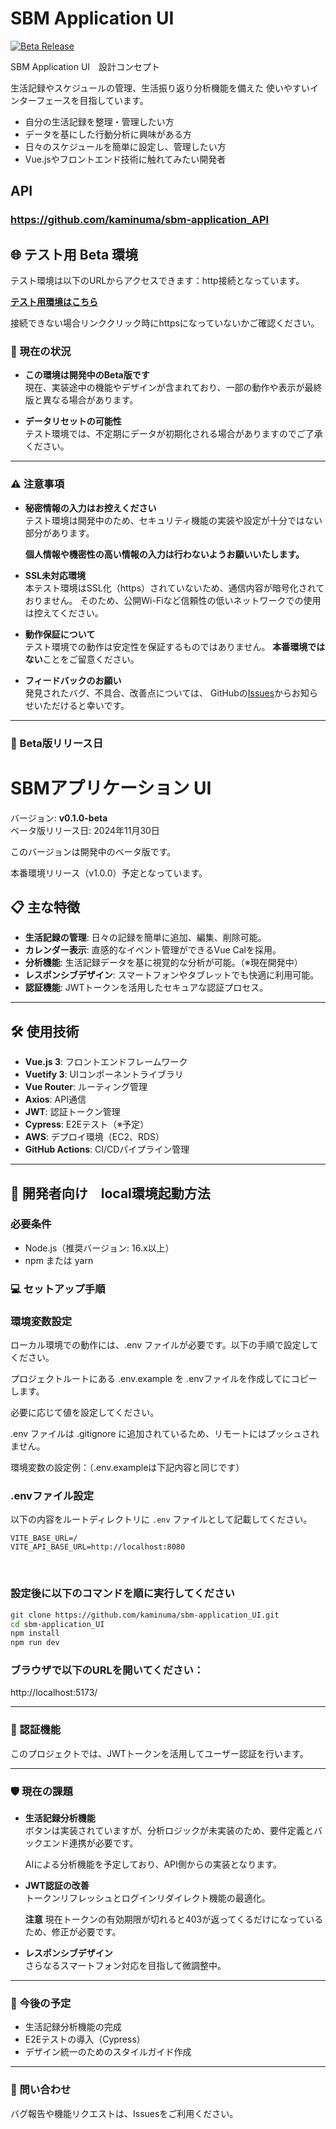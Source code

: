 # SBM Application UI

[![Beta Release](https://img.shields.io/badge/release-beta-blue)](https://github.com/kaminuma/sbm-application_UI/releases)

SBM Application UI　設計コンセプト

生活記録やスケジュールの管理、生活振り返り分析機能を備えた
使いやすいインターフェースを目指しています。
- 自分の生活記録を整理・管理したい方  
- データを基にした行動分析に興味がある方  
- 日々のスケジュールを簡単に設定し、管理したい方  
- Vue.jsやフロントエンド技術に触れてみたい開発者  

## API 
### https://github.com/kaminuma/sbm-application_API

## 🌐 テスト用 Beta 環境

テスト環境は以下のURLからアクセスできます：http接続となっています。

**[テスト用環境はこちら](http://13.211.29.238)**

接続できない場合リンククリック時にhttpsになっていないかご確認ください。
### 🚧 現在の状況

- **この環境は開発中のBeta版です**  
  現在、実装途中の機能やデザインが含まれており、一部の動作や表示が最終版と異なる場合があります。

- **データリセットの可能性**  
  テスト環境では、不定期にデータが初期化される場合がありますのでご了承ください。

---

### ⚠️ 注意事項

- **秘密情報の入力はお控えください**  
  テスト環境は開発中のため、セキュリティ機能の実装や設定が十分ではない部分があります。

  **個人情報や機密性の高い情報の入力は行わないようお願いいたします。**

- **SSL未対応環境**  
  本テスト環境はSSL化（https）されていないため、通信内容が暗号化されておりません。
  そのため、公開Wi-Fiなど信頼性の低いネットワークでの使用は控えてください。

- **動作保証について**  
  テスト環境での動作は安定性を保証するものではありません。
  **本番環境ではない**ことをご留意ください。

- **フィードバックのお願い**  
  発見されたバグ、不具合、改善点については、
  GitHubの[Issues](https://github.com/kaminuma/sbm-application_UI/issues)からお知らせいただけると幸いです。

---

### 📅 Beta版リリース日
# SBMアプリケーション UI  
バージョン: **v0.1.0-beta**  
ベータ版リリース日: 2024年11月30日  

このバージョンは開発中のベータ版です。 

本番環境リリース（v1.0.0）予定となっています。



## 📋 主な特徴

- **生活記録の管理**: 日々の記録を簡単に追加、編集、削除可能。
- **カレンダー表示**: 直感的なイベント管理ができるVue Calを採用。
- **分析機能**: 生活記録データを基に視覚的な分析が可能。（※現在開発中）
- **レスポンシブデザイン**: スマートフォンやタブレットでも快適に利用可能。
- **認証機能**: JWTトークンを活用したセキュアな認証プロセス。

---

## 🛠️ 使用技術

- **Vue.js 3**: フロントエンドフレームワーク
- **Vuetify 3**: UIコンポーネントライブラリ
- **Vue Router**: ルーティング管理
- **Axios**: API通信
- **JWT**: 認証トークン管理
- **Cypress**: E2Eテスト（※予定）
- **AWS**: デプロイ環境（EC2、RDS）
- **GitHub Actions**: CI/CDパイプライン管理
---

## 🚀 開発者向け　local環境起動方法

### 必要条件

- Node.js（推奨バージョン: 16.x以上）
- npm または yarn

### 💻 セットアップ手順

### 環境変数設定

ローカル環境での動作には、.env ファイルが必要です。以下の手順で設定してください。

プロジェクトルートにある .env.example を .envファイルを作成してにコピーします。

必要に応じて値を設定してください。

.env ファイルは .gitignore に追加されているため、リモートにはプッシュされません。

環境変数の設定例：（.env.exampleは下記内容と同じです）

### .envファイル設定
以下の内容をルートディレクトリに `.env` ファイルとして記載してください。
```plaintext
VITE_BASE_URL=/
VITE_API_BASE_URL=http://localhost:8080
```
<br>

### 設定後に以下のコマンドを順に実行してください

```bash
git clone https://github.com/kaminuma/sbm-application_UI.git
cd sbm-application_UI
npm install
npm run dev
```




### ブラウザで以下のURLを開いてください：
http://localhost:5173/

---
### 🔐 認証機能

このプロジェクトでは、JWTトークンを活用してユーザー認証を行います。

---

### 🛡️ 現在の課題

- **生活記録分析機能**  
  ボタンは実装されていますが、分析ロジックが未実装のため、要件定義とバックエンド連携が必要です。
  
  AIによる分析機能を予定しており、API側からの実装となります。

- **JWT認証の改善**  
  トークンリフレッシュとログインリダイレクト機能の最適化。

  **注意** 現在トークンの有効期限が切れると403が返ってくるだけになっているため、修正が必要です。

- **レスポンシブデザイン**  
  さらなるスマートフォン対応を目指して微調整中。

---

### 📖 今後の予定

- 生活記録分析機能の完成
- E2Eテストの導入（Cypress）
- デザイン統一のためのスタイルガイド作成

---

### 📧 問い合わせ
バグ報告や機能リクエストは、Issuesをご利用ください。
